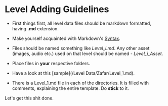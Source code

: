 # Level Adding Guidelines #

* First things first, all level data files should be markdown formatted, having  **.md** extension.

* Make yourself acquainted with Markdown's [Syntax](https://help.github.com/articles/github-flavored-markdown).

* Files should be named something like *Level_i.md*. Any other asset (images, audio etc.) used on that level should be named - *Level_i_Asset*.

* Place files in **your** respective folders.

* Have a look at this [sample](/Level Data/Zafar/Level_1.md).

* There is a Level_1.md file in each of the directories. It is filled with comments, explaining the entire template. Do **stick** to it.

Let's get this shit done.